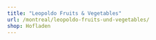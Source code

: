 ```yaml
---
title: "Leopoldo Fruits & Vegetables"
url: /montreal/leopoldo-fruits-und-vegetables/
shop: Hofladen
---
```

